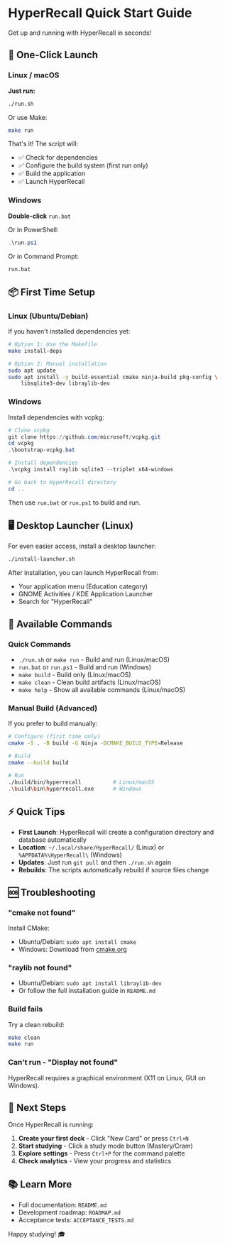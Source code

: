 # HyperRecall Quick Start Guide

Get up and running with HyperRecall in seconds!

## 🚀 One-Click Launch

### Linux / macOS

**Just run:**
```bash
./run.sh
```

Or use Make:
```bash
make run
```

That's it! The script will:
- ✅ Check for dependencies
- ✅ Configure the build system (first run only)
- ✅ Build the application
- ✅ Launch HyperRecall

### Windows

**Double-click** `run.bat` 

Or in PowerShell:
```powershell
.\run.ps1
```

Or in Command Prompt:
```cmd
run.bat
```

## 📦 First Time Setup

### Linux (Ubuntu/Debian)

If you haven't installed dependencies yet:

```bash
# Option 1: Use the Makefile
make install-deps

# Option 2: Manual installation
sudo apt update
sudo apt install -y build-essential cmake ninja-build pkg-config \
    libsqlite3-dev libraylib-dev
```

### Windows

Install dependencies with vcpkg:

```powershell
# Clone vcpkg
git clone https://github.com/microsoft/vcpkg.git
cd vcpkg
.\bootstrap-vcpkg.bat

# Install dependencies
.\vcpkg install raylib sqlite3 --triplet x64-windows

# Go back to HyperRecall directory
cd ..
```

Then use `run.bat` or `run.ps1` to build and run.

## 🖥️ Desktop Launcher (Linux)

For even easier access, install a desktop launcher:

```bash
./install-launcher.sh
```

After installation, you can launch HyperRecall from:
- Your application menu (Education category)
- GNOME Activities / KDE Application Launcher
- Search for "HyperRecall"

## 🎯 Available Commands

### Quick Commands
- `./run.sh` or `make run` - Build and run (Linux/macOS)
- `run.bat` or `run.ps1` - Build and run (Windows)
- `make build` - Build only (Linux/macOS)
- `make clean` - Clean build artifacts (Linux/macOS)
- `make help` - Show all available commands (Linux/macOS)

### Manual Build (Advanced)
If you prefer to build manually:

```bash
# Configure (first time only)
cmake -S . -B build -G Ninja -DCMAKE_BUILD_TYPE=Release

# Build
cmake --build build

# Run
./build/bin/hyperrecall          # Linux/macOS
.\build\bin\hyperrecall.exe      # Windows
```

## ⚡ Quick Tips

- **First Launch**: HyperRecall will create a configuration directory and database automatically
- **Location**: `~/.local/share/HyperRecall/` (Linux) or `%APPDATA%\HyperRecall\` (Windows)
- **Updates**: Just run `git pull` and then `./run.sh` again
- **Rebuilds**: The scripts automatically rebuild if source files change

## 🆘 Troubleshooting

### "cmake not found"
Install CMake:
- Ubuntu/Debian: `sudo apt install cmake`
- Windows: Download from [cmake.org](https://cmake.org/download/)

### "raylib not found"
- Ubuntu/Debian: `sudo apt install libraylib-dev`
- Or follow the full installation guide in `README.md`

### Build fails
Try a clean rebuild:
```bash
make clean
make run
```

### Can't run - "Display not found"
HyperRecall requires a graphical environment (X11 on Linux, GUI on Windows).

## 📖 Next Steps

Once HyperRecall is running:

1. **Create your first deck** - Click "New Card" or press `Ctrl+N`
2. **Start studying** - Click a study mode button (Mastery/Cram)
3. **Explore settings** - Press `Ctrl+P` for the command palette
4. **Check analytics** - View your progress and statistics

## 📚 Learn More

- Full documentation: `README.md`
- Development roadmap: `ROADMAP.md`
- Acceptance tests: `ACCEPTANCE_TESTS.md`

Happy studying! 🎓
